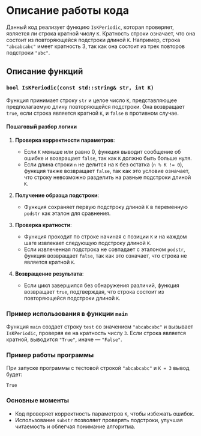# Описание работы кода

Данный код реализует функцию `IsKPeriodic`, которая проверяет, является ли строка кратной числу `K`. Кратность строки означает, что она состоит из повторяющейся подстроки длиной `K`. Например, строка `"abcabcabc"` имеет кратность 3, так как она состоит из трех повторов подстроки `"abc"`. 

## Описание функций

### `bool IsKPeriodic(const std::string& str, int K)`

Функция принимает строку `str` и целое число `K`, представляющее предполагаемую длину повторяющейся подстроки. Она возвращает `true`, если строка является кратной `K`, и `false` в противном случае.

#### Пошаговый разбор логики

1. **Проверка корректности параметров**:
   - Если `K` меньше или равно 0, функция выводит сообщение об ошибке и возвращает `false`, так как `K` должно быть больше нуля.
   - Если длина строки `n` не делится на `K` без остатка (`n % K != 0`), функция также возвращает `false`, так как это условие означает, что строку невозможно разделить на равные подстроки длиной `K`.

2. **Получение образца подстроки**:
   - Функция сохраняет первую подстроку длиной `K` в переменную `podstr` как эталон для сравнения.

3. **Проверка кратности**:
   - Функция проходит по строке начиная с позиции `K` и на каждом шаге извлекает следующую подстроку длиной `K`. 
   - Если извлеченная подстрока не совпадает с эталоном `podstr`, функция возвращает `false`, так как это означает, что строка не является кратной `K`.

4. **Возвращение результата**:
   - Если цикл завершился без обнаружения различий, функция возвращает `true`, подтверждая, что строка состоит из повторяющейся подстроки длиной `K`.

### Пример использования в функции `main`

Функция `main` создает строку `test` со значением `"abcabcabc"` и вызывает `IsKPeriodic`, проверяя ее на кратность числу `3`. Если строка является кратной, выводится `"True"`, иначе — `"False"`.

### Пример работы программы

При запуске программы с тестовой строкой `"abcabcabc"` и `K = 3` вывод будет:

```
True
```

### Основные моменты

- Код проверяет корректность параметров `K`, чтобы избежать ошибок.
- Использование `substr` позволяет проверять подстроки, улучшая читаемость и облегчая понимание алгоритма.
